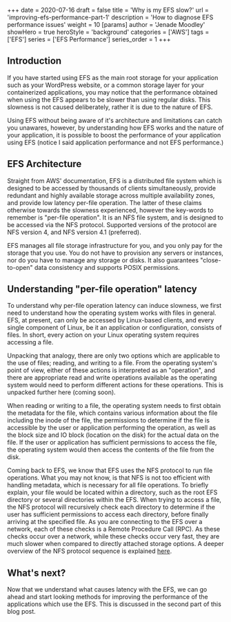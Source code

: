 +++
date = 2020-07-16
draft = false
title = 'Why is my EFS slow?'
url = 'improving-efs-performance-part-1'
description = 'How to diagnose EFS performance issues'
weight = 10
[params]
  author = 'Jenade Moodley'
showHero = true
heroStyle = 'background'
categories = ['AWS']
tags = ['EFS']
series = ['EFS Performance']
series_order = 1
+++

## Introduction
If you have started using EFS as the main root storage for your application such as your WordPress website, or a common storage layer for your containerized applications, you may notice that the performance obtained when using the EFS appears to be slower than using regular disks. This slowness is not caused deliberately, rather it is due to the nature of EFS. 

Using EFS without being aware of it's architecture and limitations can catch you unawares, however, by understanding how EFS works and the nature of your application, it is possible to boost the performance of your application using EFS (notice I said application performance and not EFS performance.)

## EFS Architecture

Straight from AWS' documentation, EFS is a distributed file system which is designed to be accessed by thousands of clients simultaneously, provide redundant and highly available storage across multiple availability zones, and provide low latency per-file operation. The latter of these claims otherwise towards the slowness experienced, however the key-words to remember is "per-file operation". It is an NFS file system, and is designed to be accessed via the NFS protocol. Supported versions of the protocol are NFS version 4, and NFS version 4.1 (preferred).

EFS manages all file storage infrastructure for you, and you only pay for the storage that you use. You do not have to provision any servers or instances, nor do you have to manage any storage or disks. It also guarantees "close-to-open" data consistency and supports POSIX permissions.

## Understanding "per-file operation" latency 

To understand why per-file operation latency can induce slowness, we first need to understand how the operating system works with files in general. EFS, at present, can only be accessed by Linux-based clients, and every single component of Linux, be it an application or configuration, consists of files. In short, every action on your Linux operating system requires accessing a file.

Unpacking that analogy, there are only two options which are applicable to the use of files; reading, and writing to a file. From the operating system's point of view, either of these actions is interpreted as an "operation", and there are appropriate read and write operations available as the operating system would need to perform different actions for these operations. This is unpacked further here (coming soon).

When reading or writing to a file, the operating system needs to first obtain the metadata for the file, which contains various information about the file including the inode of the file, the permissions to determine if the file is accessible by the user or application performing the operation, as well as the block size and IO block (location on the disk) for the actual data on the file. If the user or application has sufficient permissions to access the file, the operating system would then access the contents of the file from the disk.

Coming back to EFS, we know that EFS uses the NFS protocol to run file operations. What you may not know, is that NFS is not too efficient with handling metadata, which is necessary for all file operations. To briefly explain, your file would be located within a directory, such as the root EFS directory or several directories within the EFS. When trying to access a file, the NFS protocol will recursively check each directory to determine if the user has sufficient permissions to access each directory, before finally arriving at the specified file. As you are connecting to the EFS over a network, each of these checks is a Remote Procedure Call (RPC). As these checks occur over a network, while these checks occur very fast, they are much slower when compared to directly attached storage options. A deeper overview of the NFS protocol sequence is explained [here](https://www.eventhelix.com/networking/NFS_Protocol_Sequence_Diagram.pdf).

## What's next?

Now that we understand what causes latency with the EFS, we can go ahead and start looking methods for improving the performance of the applications which use the EFS. This is discussed in the second part of this blog post.